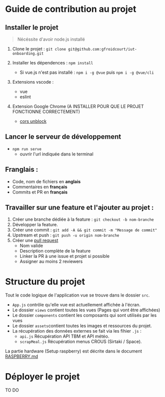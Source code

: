 # Guide de contribution au projet

## Installer le projet

> Nécéssite d'avoir node.js installé

1. Clone le projet : ```git clone git@github.com:gfroidcourt/iut-onboarding.git```
2. Installer les dépendences : ```npm install```
    - Si vue.js n'est pas installé : ```npm i -g @vue``` puis ```npm i -g @vue/cli```
3. Extensions vscode :
    - vue
    - eslint

4. Extension Google Chrome (A INSTALLER POUR QUE LE PROJET FONCTIONNE CORRECTEMENT)
    - [cors unblock](https://chrome.google.com/webstore/detail/cors-unblock/lfhmikememgdcahcdlaciloancbhjino?hl=en)

## Lancer le serveur de développement

- ```npm run serve```
    - ouvrir l'url indiquée dans le terminal  

## Franglais :

- Code, nom de fichiers en **anglais**
- Commentaires en **français**
- Commits et PR en **français**


## Travailler sur une feature et l'ajouter au projet :

1. Créer une branche dédiée à la feature : ```git checkout -b nom-branche```
2. Développer la feature.
3. Créer une commit : ```git add -A && git commit -m "Message de commit"```
4. Upstream et push : ```git push -u origin nom-branche```
5. Créer une [pull request](https://github.com/gfroidcourt/iut-onboarding/pulls)
    - Nom valide
    - Description complète de la feature
    - Linker la PR à une issue et projet si possible
    - Assigner au moins 2 reviewers

# Structure du projet

Tout le code logique de l'application vue se trouve dans le dossier `src`.

- `App.js` contrôle qu'elle vue est actuellement affichée à l'écran.
- Le dossier `views` contient toutes les vues (Pages qui vont être affichées)
- Le dossier `components` contient les composants qui sont utilisés par les vues
- Le dossier `assets`contient toutes les images et ressources du projet.
- La récupération des données externes se fait via les fihier `.js` :
    - `api.js` Récupération API TBM et API météo.
    - `scrapMeal.js` Récupération menus CROUS (Sirtaki / Space).


La partie hardware (Setup raspberry) est décrite dans le document [RASPBERRY.md](./RASPBERRY.md)

# Déployer le projet

TO DO
